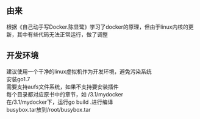 ## 由来
根据《自己动手写Docker.陈显鹭》学习了docker的原理，但由于linux内核的更新，其中有些代码无法正常运行，做了调整

## 开发环境
建议使用一个干净的linux虚拟机作为开发环境，避免污染系统  
安装go1.7  
需要支持aufs文件系统，如果不支持要安装插件  
每个目录都对应原书中的章节，如 /3.1/mydocker  
在/3.1/mydocker下，运行go build .进行编译  
busybox.tar放到/root/busybox.tar  